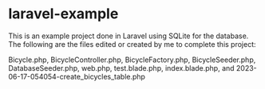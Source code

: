 # laravel-example
This is an example project done in Laravel using SQLite for the database. The following are the files edited or created by me to complete this project:

Bicycle.php, 
BicycleController.php, 
BicycleFactory.php, 
BicycleSeeder.php,
DatabaseSeeder.php, 
web.php, 
test.blade.php, 
index.blade.php, 
and 2023-06-17-054054-create_bicycles_table.php
